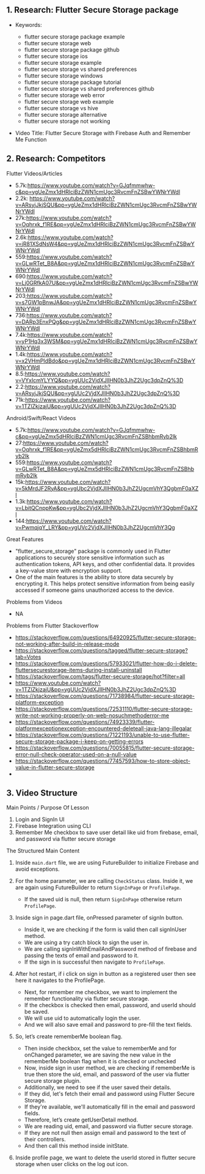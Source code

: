 ## 1. Research: Flutter Secure Storage package

- Keywords:
    - flutter secure storage package example
    - flutter secure storage web
    - flutter secure storage package github
    - flutter secure storage ios
    - flutter secure storage example
    - flutter secure storage vs shared preferences
    - flutter secure storage windows
    - flutter secure storage package tutorial
    - flutter secure storage vs shared preferences github
    - flutter secure storage web error
    - flutter secure storage web example
    - flutter secure storage vs hive
    - flutter secure storage alternative
    - flutter secure storage not working

- Video Title: Flutter Secure Storage with Firebase Auth and Remember Me Function

## 2. Research: Competitors

Flutter Videos/Articles

- 5.7k:https://www.youtube.com/watch?v=GJqfmmwhw-c&pp=ygUeZmx1dHRlciBzZWN1cmUgc3RvcmFnZSBwYWNrYWdl
- 2.2k: https://www.youtube.com/watch?v=ARsyjJkjSQU&pp=ygUeZmx1dHRlciBzZWN1cmUgc3RvcmFnZSBwYWNrYWdl
- 27k:https://www.youtube.com/watch?v=Oqhrxk_f1RE&pp=ygUeZmx1dHRlciBzZWN1cmUgc3RvcmFnZSBwYWNrYWdl
- 2.6k:https://www.youtube.com/watch?v=jR81XSdNsW4&pp=ygUeZmx1dHRlciBzZWN1cmUgc3RvcmFnZSBwYWNrYWdl
- 559:https://www.youtube.com/watch?v=GLwRTet_B8A&pp=ygUeZmx1dHRlciBzZWN1cmUgc3RvcmFnZSBwYWNrYWdl
- 690:https://www.youtube.com/watch?v=Lj0GRfkA07U&pp=ygUeZmx1dHRlciBzZWN1cmUgc3RvcmFnZSBwYWNrYWdl
- 203;https://www.youtube.com/watch?v=s7GW1pBnwJA&pp=ygUeZmx1dHRlciBzZWN1cmUgc3RvcmFnZSBwYWNrYWdl
- 736:https://www.youtube.com/watch?v=DARp3EnxPQg&pp=ygUeZmx1dHRlciBzZWN1cmUgc3RvcmFnZSBwYWNrYWdl
- 7.4k:https://www.youtube.com/watch?v=yP1Hq3x3WSM&pp=ygUeZmx1dHRlciBzZWN1cmUgc3RvcmFnZSBwYWNrYWdl
- 1.4k:https://www.youtube.com/watch?v=x2VHmPIdBdo&pp=ygUeZmx1dHRlciBzZWN1cmUgc3RvcmFnZSBwYWNrYWdl
- 8.5:https://www.youtube.com/watch?v=VYxIcmYLYYQ&pp=ygUUc2VjdXJlIHN0b3JhZ2Ugc3dpZnQ%3D
- 2.2:https://www.youtube.com/watch?v=ARsyjJkjSQU&pp=ygUUc2VjdXJlIHN0b3JhZ2Ugc3dpZnQ%3D
- 71k:https://www.youtube.com/watch?v=1TZlZkjzajU&pp=ygUUc2VjdXJlIHN0b3JhZ2Ugc3dpZnQ%3D

Android/Swift/React Videos

- 5.7k:https://www.youtube.com/watch?v=GJqfmmwhw-c&pp=ygUeZmx5dHRlciBzZWN1cmUgc3RvcmFnZSBhbmRyb2lk
- 27:https://www.youtube.com/watch?v=Oqhrxk_f1RE&pp=ygUeZmx5dHRlciBzZWN1cmUgc3RvcmFnZSBhbmRyb2lk
- 559:https://www.youtube.com/watch?v=GLwRTet_B8A&pp=ygUeZmx5dHRlciBzZWN1cmUgc3RvcmFnZSBhbmRyb2lk
- 15k:https://www.youtube.com/watch?v=5kMrdJF2RyA&pp=ygUbc2VjdXJlIHN0b3JhZ2UgcmVhY3QgbmF0aXZl
- 1.3k:https://www.youtube.com/watch?v=LbitQCnppKw&pp=ygUbc2VjdXJlIHN0b3JhZ2UgcmVhY3QgbmF0aXZl
- 144:https://www.youtube.com/watch?v=PwmqjqY_LRY&pp=ygUVc2VjdXJlIHN0b3JhZ2UgcmVhY3Qg

Great Features

- "flutter_secure_storage" package is commonly used in Flutter applications to securely store
  sensitive information such as authentication tokens, API keys, and other confidential data. It
  provides a key-value store with encryption support.
- One of the main features is the ability to store data securely by encrypting it. This helps
  protect sensitive information from being easily accessed if someone gains unauthorized access to
  the device.

Problems from Videos

- NA

Problems from Flutter Stackoverflow

- https://stackoverflow.com/questions/64920925/flutter-secure-storage-not-working-after-build-in-release-mode
- https://stackoverflow.com/questions/tagged/flutter-secure-storage?tab=Votes
- https://stackoverflow.com/questions/57933021/flutter-how-do-i-delete-fluttersecurestorage-items-during-install-uninstall
- https://stackoverflow.com/tags/flutter-secure-storage/hot?filter=all
- https://www.youtube.com/watch?v=1TZlZkjzajU&pp=ygUUc2VjdXJlIHN0b3JhZ2Ugc3dpZnQ%3D
- https://stackoverflow.com/questions/71738984/flutter-secure-storage-platform-exception
- https://stackoverflow.com/questions/72531110/flutter-secure-storage-write-not-working-properly-on-web-nosuchmethoderror-me
- https://stackoverflow.com/questions/74923339/flutter-platformexceptionexception-encountered-deleteall-java-lang-illegalar
- https://stackoverflow.com/questions/71221193/unable-to-use-flutter-secure-storage-package-i-keep-on-getting-errors
- https://stackoverflow.com/questions/70055815/flutter-secure-storage-error-null-check-operator-used-on-a-null-value
- https://stackoverflow.com/questions/77457593/how-to-store-object-value-in-flutter-secure-storage
-

## 3. Video Structure

Main Points / Purpose Of Lesson

1. Login and SignIn UI
2. Firebase Integration using CLI
3. Remember Me checkbox to save user detail like uid from firebase, email, and password via flutter
   secure storage

The Structured Main Content

1. Inside `main.dart` file, we are using FutureBuilder to initialize Firebase and avoid exceptions.
2. For the home parameter, we are calling `CheckStatus` class. Inside it, we are again using
   FutureBuilder to return `SignInPage` or `ProfilePage`.
    - If the saved uid is null, then return `SignInPage` otherwise return `ProfilePage`.
3. Inside sign in page.dart file, onPressed parameter of signIn button.
    - Inside it, we are checking if the form is valid then call signInUser method.
    - We are using a try catch block to sign the user in.
    - We are calling signInWithEmailAndPassword method of firebase and passing the texts of email
      and password to it.
    - If the sign in is successful then navigate to `ProfilePage`.
4. After hot restart, if i click on sign in button as a registered user then see here it navigates
   to the ProfilePage.
    - Next, for remember me checkbox, we want to implement the remember functionality via flutter
      secure storage.
    - If the checkbox is checked then email, password, and userId should be saved.
    - We will use uid to automatically login the user.
    - And we will also save email and password to pre-fill the text fields.
5. So, let’s create rememberMe boolean flag.
    - Then inside checkbox, set the value to rememberMe and for onChanged parameter, we are saving
      the new value in the rememberMe boolean flag when it is checked or unchecked
    - Now, inside sign in user method, we are checking if rememberMe is true then store the uid,
      email, and password of the user via flutter secure storage plugin.
    - Additionally, we need to see if the user saved their details.
    - If they did, let's fetch their email and password using Flutter Secure Storage.
    - If they're available, we'll automatically fill in the email and password fields.
    - Therefore, let’s create getUserDetail method.
    - We are reading uid, email, and password via flutter secure storage.
    - If they are not null then assign email and password to the text of their controllers.
    - And then call this method inside initState.

6. Inside profile page, we want to delete the userId stored in flutter secure storage when user
   clicks on the log out icon.
